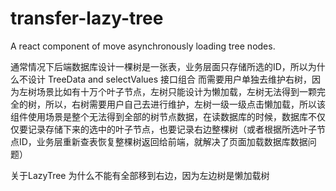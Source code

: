 # transfer-lazy-tree
A react component of move asynchronously loading tree nodes.


通常情况下后端数据库设计一棵树是一张表，业务层面只存储所选的ID，所以为什么不设计 TreeData and selectValues 接口组合 而需要用户单独去维护右树，因为左树场景比如有十万个叶子节点，左树只能设计为懒加载，左树无法得到一颗完全的树，所以，右树需要用户自己去进行维护，左树一级一级点击懒加载，所以该组件使用场景是整个无法得到全部的树节点数据，在读数据库的时候，数据库不仅仅要记录存储下来的选中的叶子节点，也要记录右边整棵树（或者根据所选叶子节点ID，业务层重新查表恢复整棵树返回给前端，就解决了页面加载数据库数据问题）

关于LazyTree 为什么不能有全部移到右边，因为左边树是懒加载树